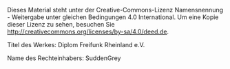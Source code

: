 Dieses Material steht unter der Creative-Commons-Lizenz Namensnennung - Weitergabe unter gleichen Bedingungen 4.0 International. Um eine Kopie dieser Lizenz zu sehen, besuchen Sie http://creativecommons.org/licenses/by-sa/4.0/deed.de.

Titel des Werkes: Diplom Freifunk Rheinland e.V.

Name des Rechteinhabers: SuddenGrey
